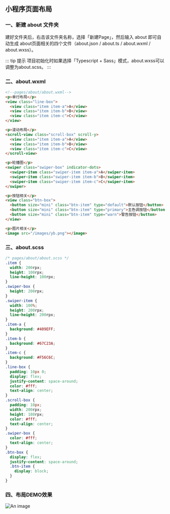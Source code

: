 ## 小程序页面布局

### 一、新建 about 文件夹
建好文件夹后，右击该文件夹名称，选择「新建Page」，然后输入 about 即可自动生成 about页面相关的四个文件（about.json / about.ts / about.wxml / about.wxss）。

::: tip 提示
项目初始化时如果选择「Typescript + Sass」模式，about.wxss可以调整为about.scss。
:::

### 二、about.wxml
```html
<!--pages/about/about.wxml-->
<p>单行布局</p>
<view class="line-box">
  <view class="item item-a">A</view>
  <view class="item item-b">B</view>
  <view class="item item-c">C</view>
</view>

<p>滚动布局</p>
<scroll-view class="scroll-box" scroll-y>
  <view class="item item-a">A</view>
  <view class="item item-b">B</view>
  <view class="item item-c">C</view>
</scroll-view>

<p>轮播图</p>
<swiper class="swiper-box" indicator-dots>
  <swiper-item class="swiper-item item-a">A</swiper-item>
  <swiper-item class="swiper-item item-b">B</swiper-item>
  <swiper-item class="swiper-item item-c">C</swiper-item>
</swiper>

<p>按钮相关</p>
<view class="btn-box">
  <button size="mini" class="btn-item" type="default">默认按钮</button>
  <button size="mini" class="btn-item" type="primary">主色调按钮</button>
  <button size="mini" class="btn-item" type="warn">警告按钮</button>
</view>

<p>图片相关</p>
<image src="/images/yb.png"></image>
```

### 三、about.scss
```scss
/* pages/about/about.scss */
.item {
  width: 200rpx;
  height: 100rpx;
  line-height: 100rpx;
}
.swiper-box {
  height: 200rpx;
}
.swiper-item {
  width: 100%;
  height: 200rpx;
  line-height: 200rpx;
}
.item-a {
  background: #409EFF;
} 
.item-b {
  background: #67C23A;
} 
.item-c {
  background: #F56C6C;
} 
.line-box {
  padding: 10px 0;
  display: flex;
  justify-content: space-around;
  color: #fff;
  text-align: center;
}
.scroll-box {
  padding: 10px;
  width: 200rpx;
  height: 180rpx;
  color: #fff;
  text-align: center;
}
.swiper-box {
  color: #fff;
  text-align: center;
}
.btn-box {
  display: flex;
  justify-content: space-around;
  .btn-item {
    display: block;
  }
}
```

### 四、布局DEMO效果

![An image](~@/mp/mp_layout.png)